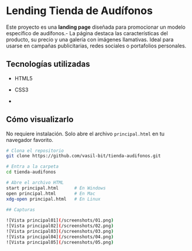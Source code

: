 # Lending Tienda de Audífonos 

Este proyecto es una **landing page** diseñada para promocionar un modelo específico de audífonos.- La página destaca las características del producto, su precio y una galería con imágenes llamativas. Ideal para usarse en campañas publicitarias, redes sociales o portafolios personales.


##  Tecnologías utilizadas

- HTML5
- CSS3

- 
##  Cómo visualizarlo

No requiere instalación. Solo abre el archivo `principal.html` en tu navegador favorito.

```bash
# Clona el repositorio
git clone https://github.com/vasil-bit/tienda-audifonos.git

# Entra a la carpeta
cd tienda-audifonos

# Abre el archivo HTML
start principal.html      # En Windows
open principal.html       # En Mac
xdg-open principal.html   # En Linux

## Capturas
    
![Vista principal01](/screenshots/01.png)
![Vista principal02](/screenshots/02.png)
![Vista principal03](/screenshots/03.png)
![Vista principal04](/screenshots/04.png)
![Vista principal05](/screenshots/05.png)
